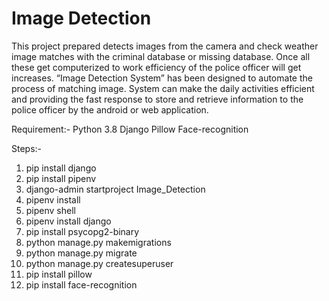 # Image Detection
This project prepared detects images from the camera and check weather image matches with the criminal database or missing database. Once all these get computerized to work efficiency of the police officer will get increases. “Image Detection System” has been designed to automate the process of matching image. System can make the daily activities efficient and providing the fast response to store and retrieve information to the police officer by the android or web application.

Requirement:-
Python 3.8
Django
Pillow
Face-recognition


Steps:-
1. pip install django
2. pip install pipenv
3. django-admin startproject Image_Detection
4. pipenv install
5. pipenv shell
6. pipenv install django
7. pip install psycopg2-binary
8. python manage.py makemigrations
9. python manage.py migrate
10. python manage.py createsuperuser
11. pip install pillow
12. pip install face-recognition
